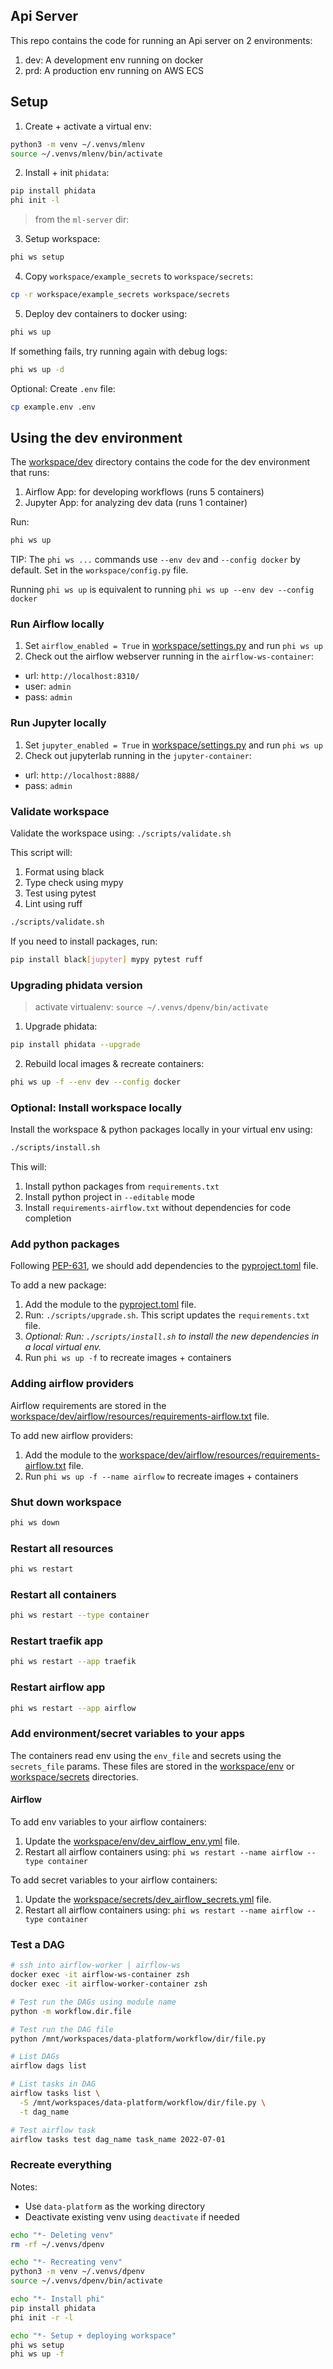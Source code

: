 ## Api Server

This repo contains the code for running an Api server on 2 environments:

1. dev: A development env running on docker
2. prd: A production env running on AWS ECS

## Setup

1. Create + activate a virtual env:

```sh
python3 -m venv ~/.venvs/mlenv
source ~/.venvs/mlenv/bin/activate
```

2. Install + init `phidata`:

```sh
pip install phidata
phi init -l
```

> from the `ml-server` dir:

3. Setup workspace:

```sh
phi ws setup
```

4. Copy `workspace/example_secrets` to `workspace/secrets`:

```sh
cp -r workspace/example_secrets workspace/secrets
```

5. Deploy dev containers to docker using:

```sh
phi ws up
```

If something fails, try running again with debug logs:

```sh
phi ws up -d
```

Optional: Create `.env` file:

```sh
cp example.env .env
```

## Using the dev environment

The [workspace/dev](workspace/dev) directory contains the code for the dev environment that runs:

1. Airflow App: for developing workflows (runs 5 containers)
2. Jupyter App: for analyzing dev data (runs 1 container)

Run:

```sh
phi ws up
```

TIP: The `phi ws ...` commands use `--env dev` and `--config docker` by default. Set in the `workspace/config.py` file.

Running `phi ws up` is equivalent to running `phi ws up --env dev --config docker`

### Run Airflow locally

1. Set `airflow_enabled = True` in [workspace/settings.py](workspace/settings.py) and run `phi ws up`
2. Check out the airflow webserver running in the `airflow-ws-container`:

- url: `http://localhost:8310/`
- user: `admin`
- pass: `admin`

### Run Jupyter locally

1. Set `jupyter_enabled = True` in [workspace/settings.py](workspace/settings.py) and run `phi ws up`
2. Check out jupyterlab running in the `jupyter-container`:

- url: `http://localhost:8888/`
- pass: `admin`

### Validate workspace

Validate the workspace using: `./scripts/validate.sh`

This script will:

1. Format using black
2. Type check using mypy
3. Test using pytest
4. Lint using ruff

```sh
./scripts/validate.sh
```

If you need to install packages, run:

```sh
pip install black[jupyter] mypy pytest ruff
```

### Upgrading phidata version

> activate virtualenv: `source ~/.venvs/dpenv/bin/activate`

1. Upgrade phidata:

```sh
pip install phidata --upgrade
```

2. Rebuild local images & recreate containers:

```sh
phi ws up -f --env dev --config docker
```

### Optional: Install workspace locally

Install the workspace & python packages locally in your virtual env using:

```sh
./scripts/install.sh
```

This will:

1. Install python packages from `requirements.txt`
2. Install python project in `--editable` mode
3. Install `requirements-airflow.txt` without dependencies for code completion

### Add python packages

Following [PEP-631](https://peps.python.org/pep-0631/), we should add dependencies to the [pyproject.toml](pyproject.toml) file.

To add a new package:

1. Add the module to the [pyproject.toml](pyproject.toml) file.
2. Run: `./scripts/upgrade.sh`. This script updates the `requirements.txt` file.
3. _Optional: Run: `./scripts/install.sh` to install the new dependencies in a local virtual env._
4. Run `phi ws up -f` to recreate images + containers

### Adding airflow providers

Airflow requirements are stored in the [workspace/dev/airflow/resources/requirements-airflow.txt](/workspace/dev//airflow/resources/requirements-airflow.txt) file.

To add new airflow providers:

1. Add the module to the [workspace/dev/airflow/resources/requirements-airflow.txt](/workspace/dev/airflow/resources/requirements-airflow.txt) file.
2. Run `phi ws up -f --name airflow` to recreate images + containers

### Shut down workspace

```sh
phi ws down
```

### Restart all resources

```sh
phi ws restart
```

### Restart all containers

```sh
phi ws restart --type container
```

### Restart traefik app

```sh
phi ws restart --app traefik
```

### Restart airflow app

```sh
phi ws restart --app airflow
```

### Add environment/secret variables to your apps

The containers read env using the `env_file` and secrets using the `secrets_file` params.
These files are stored in the [workspace/env](workspace/env) or [workspace/secrets](workspace/secrets) directories.

#### Airflow

To add env variables to your airflow containers:

1. Update the [workspace/env/dev_airflow_env.yml](workspace/env/dev_airflow_env.yml) file.
2. Restart all airflow containers using: `phi ws restart --name airflow --type container`

To add secret variables to your airflow containers:

1. Update the [workspace/secrets/dev_airflow_secrets.yml](workspace/secrets/dev_airflow_secrets.yml) file.
2. Restart all airflow containers using: `phi ws restart --name airflow --type container`

### Test a DAG

```sh
# ssh into airflow-worker | airflow-ws
docker exec -it airflow-ws-container zsh
docker exec -it airflow-worker-container zsh

# Test run the DAGs using module name
python -m workflow.dir.file

# Test run the DAG file
python /mnt/workspaces/data-platform/workflow/dir/file.py

# List DAGs
airflow dags list

# List tasks in DAG
airflow tasks list \
  -S /mnt/workspaces/data-platform/workflow/dir/file.py \
  -t dag_name

# Test airflow task
airflow tasks test dag_name task_name 2022-07-01
```

### Recreate everything

Notes:

- Use `data-platform` as the working directory
- Deactivate existing venv using `deactivate` if needed

```sh
echo "*- Deleting venv"
rm -rf ~/.venvs/dpenv

echo "*- Recreating venv"
python3 -m venv ~/.venvs/dpenv
source ~/.venvs/dpenv/bin/activate

echo "*- Install phi"
pip install phidata
phi init -r -l

echo "*- Setup + deploying workspace"
phi ws setup
phi ws up -f
```
